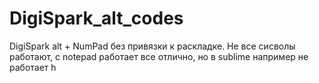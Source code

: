 # DigiSpark_alt_codes
DigiSpark  alt + NumPad без привязки к раскладке.
Не все сисволы работают, с notepad работает все отлично, но в sublime например не работает h
